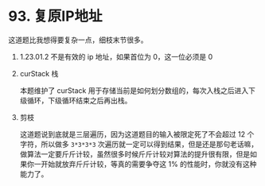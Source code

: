 # 93. 复原IP地址
这道题比我想得要复杂一点，细枝末节很多。

1. 1.23.01.2 不是有效的 ip 地址，如果首位为 0，这一位必须是 0

2. curStack 栈

    本题维护了 curStack 用于存储当前是如何划分数组的，每次入栈之后进入下级循环，下级循环结束之后再出栈。

3. 剪枝

    这道题说到底就是三层遍历，因为这道题目的输入被限定死了不会超过 12 个字符，所以做多 `3*3*3*3` 次遍历就一定可以得到结果，但是还是那句老话嘛，做算法一定要斤斤计较，虽然很多时候斤斤计较对算法的提升很有限，但是如果你一开始就放弃斤斤计较，等真的需要争夺这 1% 的性能时，你就没有这种能力了。
